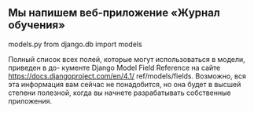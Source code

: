 ## Мы напишем веб-приложение «Журнал обучения»

models.py
from django.db import models

Полный список всех полей, которые могут использоваться в модели, приведен в до-
кументе Django Model Field Reference на сайте https://docs.djangoproject.com/en/4.1/
ref/models/fields. Возможно, вся эта информация вам сейчас не понадобится, но она
будет в высшей степени полезной, когда вы начнете разрабатывать собственные
приложения.